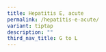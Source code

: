 ```yaml
---
title: Hepatitis E, acute
permalink: /hepatitis-e-acute/
variant: tiptap
description: ""
third_nav_title: G to L
---
```

